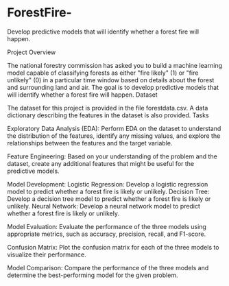 # ForestFire-
Develop predictive models that will identify whether a forest fire will happen.

Project Overview

The national forestry commission has asked you to build a machine learning model capable of classifying forests as either "fire likely" (1) or "fire unlikely" (0) in a particular time window based on details about the forest and surrounding land and air. The goal is to develop predictive models that will identify whether a forest fire will happen.
Dataset

The dataset for this project is provided in the file forestdata.csv. A data dictionary describing the features in the dataset is also provided.
Tasks

Exploratory Data Analysis (EDA): Perform EDA on the dataset to understand the distribution of the features, identify any missing values, and explore the relationships between the features and the target variable.

Feature Engineering: Based on your understanding of the problem and the dataset, create any additional features that might be useful for the predictive models.

Model Development:
        Logistic Regression: Develop a logistic regression model to predict whether a forest fire is likely or unlikely.
        Decision Tree: Develop a decision tree model to predict whether a forest fire is likely or unlikely.
        Neural Network: Develop a neural network model to predict whether a forest fire is likely or unlikely.

Model Evaluation: Evaluate the performance of the three models using appropriate metrics, such as accuracy, precision, recall, and F1-score.

Confusion Matrix: Plot the confusion matrix for each of the three models to visualize their performance.

Model Comparison: Compare the performance of the three models and determine the best-performing model for the given problem.

